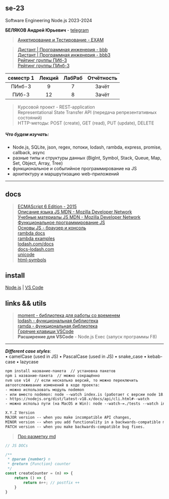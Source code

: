 ## se-23

Software Engineering Node.js 2023-2024  

**БЕЛЯКОВ Андрей Юрьевич** - [telegram](https://t.me/AndreyPerm)  

> [Анкетирование и Тестирование - EXAM](http://exam.1gb.ru/)  

> [Дистант | Программная инженерия - bbb](https://bbb.psaa.ru/rooms/4hq-uur-7nl-kgz/join)  
> [Дистант | Программная инженерия - bbb3](https://bbb3.psaa.ru/b/7rq-iir-muo-h58)  
> [Рейтинг группы ПИб-3](https://docs.google.com/spreadsheets/d/1j1WpSzuvWlR3ZLh-POSUbtCKAj3eKIIxafZi9TnP_vs/edit?usp=sharing)  
> [Рейтинг группы ПИнб-3](https://docs.google.com/spreadsheets/d/1YuFZAn8Lwv4M4CD99i9K9V3dknu7iTdJAOZjwVSkzvU/edit?usp=sharing)  

| семестр 1 | Лекций | ЛабРаб | Отчётность |
| :-: | :-: | :-: | :-: |
| ПИнб-3 | 9 | 7 | Зачёт |
| ПИб-3 | 12 | 8 | Зачёт |

> Курсовой проект - REST-application  
> Representational State Transfer API (передача репрезентативных состояний)  
> HTTP-методы: POST (create), GET (read), PUT (update), DELETE  

##### Что будем изучать:

- Node.js, SQLite, json, regex, потоки, lodash, rambda, express, promise, callback, async  
- разные типы и структуры данных (BigInt, Symbol, Stack, Queue, Map, Set, Object, Array, Tree)  
- функциональное и событийное программирование на JS  
- архитектуру и маршрутизацию web-приложений  

---  

## docs  

> [ECMAScript 6 Edition - 2015](https://262.ecma-international.org/6.0/#sec-ecmascript-data-types-and-values)  
> [Описание языка JS MDN - Mozilla Developer Network](https://developer.mozilla.org/ru/docs/Web/JavaScript)  
> [Учебные материалы JS MDN - Mozilla Developer Network](https://developer.mozilla.org/ru/docs/Learn/JavaScript)  
> [Функциональное программирование JS](https://pcoding.ru/pdf/jsFuncCoding.pdf)  
> [Основы JS - браузер и консоль](https://pcoding.ru/pdf/jsManual.pdf)  
> [rambda docs](https://ramdajs.com/docs/)  
> [rambda examples](https://examplejavascript.com/ramda/)  
> [lodash.com/docs](https://lodash.com/docs/)  
> [docs-lodash.com](https://docs-lodash.com/v4/)  
> [unicode](https://compart.com/en/unicode/block/U+0400)  
> [html-symbols](https://compart.com/en/unicode/html)  

## install  

[Node.js](https://nodejs.org/) | [VS Code](https://code.visualstudio.com/download)  

## links && utils  

> [moment - библиотека для работы со временем](https://momentjs.com/)  
> [lodash - функциональная библиотека](https://lodash.com/)  
> [ramda - функциональная библиотека](https://ramdajs.com/)  
> [Горячие клавиши VSCode](docs/VSCodeHotKeys.md)  
> **Расширение для VSCode** - Node.js Exec (запуск программы F8)  

---  

***Different case styles***:  
• camelCase (used in JS)
• PascalCase (used in JS)
• snake_case
• kebab-case
• lazycase

```txt
npm install название-пакета  // установка пакетов
npm i название-пакета  // можно сокращённо
nvm use v14  // если несколько версий, то можно переключить
автоотслеживание изменений в коде проекта:
- можно использовать модуль nodemon 
- или вместо nodemon: node --watch index.is (работает с версии node 18.11.0)  
- https://nodejs.org/dist/latest-v18.x/docs/api/cli.html#--watch
- можно использ пути (на MacOS и Win): node --watch-=./tests --watch index.js

```

```txt
X.Y.Z Version
MAJOR version -- when you make incompatible API changes,
MINOR version -- when you add functionality in a backwards-compatible manner
PATCH version -- when you make backwards-compatible bug fixes.
```

> [Про разметку md](https://github.com/sandino/Markdown-Cheatsheet/blob/master/README.md)  

```js
// JS DOCs

/**
 * @param {number} n
 * @return {Function} counter
 */
const createCounter = (n) => {
    return () => {
        return n++; // postfix ++
    }
}
```
